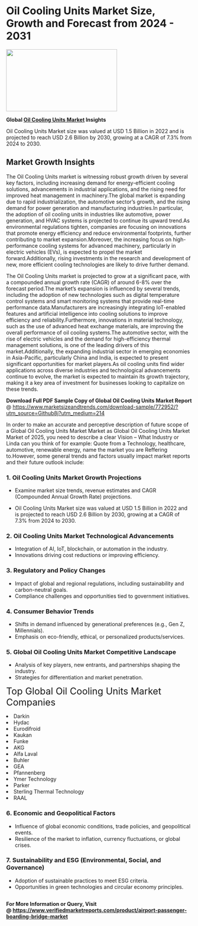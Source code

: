 <H1>Oil Cooling Units Market Size, Growth and Forecast from 2024 - 2031</H1><img class="aligncenter size-medium wp-image-584254" src="https://thirdeyenews.in/wp-content/uploads/2024/09/Global-Market-Research-300x168.jpeg" alt="" width="300" height="168" /><p><strong>Global&nbsp;<a href="https://www.marketsizeandtrends.com/download-sample/772952/?utm_source=Github8j?utm_medium=214">Oil Cooling Units Market</a> Insights</strong></p><p>Oil Cooling Units Market size was valued at USD 1.5 Billion in 2022 and is projected to reach USD 2.6 Billion by 2030, growing at a CAGR of 7.3% from 2024 to 2030.</p><p><h2>Market Growth Insights</h2> <p>The Oil Cooling Units market is witnessing robust growth driven by several key factors, including increasing demand for energy-efficient cooling solutions, advancements in industrial applications, and the rising need for improved heat management in machinery.The global market is expanding due to rapid industrialization, the automotive sector’s growth, and the rising demand for power generation and manufacturing industries.In particular, the adoption of oil cooling units in industries like automotive, power generation, and HVAC systems is projected to continue its upward trend.As environmental regulations tighten, companies are focusing on innovations that promote energy efficiency and reduce environmental footprints, further contributing to market expansion.Moreover, the increasing focus on high-performance cooling systems for advanced machinery, particularly in electric vehicles (EVs), is expected to propel the market forward.Additionally, rising investments in the research and development of new, more efficient cooling technologies are likely to drive further demand.</p> <p>The Oil Cooling Units market is projected to grow at a significant pace, with a compounded annual growth rate (CAGR) of around 6-8% over the forecast period.The market’s expansion is influenced by several trends, including the adoption of new technologies such as digital temperature control systems and smart monitoring systems that provide real-time performance data.Manufacturers are increasingly integrating IoT-enabled features and artificial intelligence into cooling solutions to improve efficiency and reliability.Furthermore, innovations in material technology, such as the use of advanced heat exchange materials, are improving the overall performance of oil cooling systems.The automotive sector, with the rise of electric vehicles and the demand for high-efficiency thermal management solutions, is one of the leading drivers of this market.Additionally, the expanding industrial sector in emerging economies in Asia-Pacific, particularly China and India, is expected to present significant opportunities for market players.As oil cooling units find wider applications across diverse industries and technological advancements continue to evolve, the market is expected to maintain its growth trajectory, making it a key area of investment for businesses looking to capitalize on these trends.</p> <p><span class=""><strong>Download Full PDF Sample Copy of Global Oil Cooling Units Market Report</strong> @ <a href="https://www.marketsizeandtrends.com/download-sample/772952/?utm_source=Github8j?utm_medium=214" target="_blank">https://www.marketsizeandtrends.com/download-sample/772952/?utm_source=Github8j?utm_medium=214</a></span></p><p>In order to make an accurate and perceptive description of future scope of a Global&nbsp;Oil Cooling Units Market Market as Global&nbsp;Oil Cooling Units Market Market of 2025, you need to describe a clear Vision &ndash; What Industry or Linda can you think of for example: Quote from a Technology, healthcare, automotive, renewable energy, name the market you are Reffering to.However, some general trends and factors usually impact market reports and their future outlook include:</p><h3>1.&nbsp;<strong>Oil Cooling Units Market Growth Projections</strong></h3><ul><li>Examine market size trends, revenue estimates and CAGR (Compounded Annual Growth Rate) projections.</li><li><p>Oil Cooling Units Market size was valued at USD 1.5 Billion in 2022 and is projected to reach USD 2.6 Billion by 2030, growing at a CAGR of 7.3% from 2024 to 2030.</p></li></ul><h3>2.&nbsp;<strong>Oil Cooling Units Market Technological Advancements</strong></h3><ul><li>Integration of AI, IoT, blockchain, or automation in the industry.</li><li>Innovations driving cost reductions or improving efficiency.</li></ul><h3>3.&nbsp;<strong>Regulatory and Policy Changes</strong></h3><ul><li>Impact of global and regional regulations, including sustainability and carbon-neutral goals.</li><li>Compliance challenges and opportunities tied to government initiatives.</li></ul><h3>4.&nbsp;<strong>Consumer Behavior Trends</strong></h3><ul><li>Shifts in demand influenced by generational preferences (e.g., Gen Z, Millennials).</li><li>Emphasis on eco-friendly, ethical, or personalized products/services.</li></ul><h3>5.&nbsp;<strong>Global Oil Cooling Units Market Competitive Landscape</strong></h3><ul><li>Analysis of key players, new entrants, and partnerships shaping the industry.</li><li>Strategies for differentiation and market penetration.</li></ul><p data-pm-slice="1 1 []"><span style="color: inherit; font-family: inherit; font-size: 25px;">Top Global Oil Cooling Units Market Companies</span></p><div class="" data-test-id=""><p><li>Darkin</li><li> Hydac</li><li> Eurodifroid</li><li> Kaukan</li><li> Funke</li><li> AKG</li><li> Alfa Laval</li><li> Buhler</li><li> GEA</li><li> Pfannenberg</li><li> Ymer Technology</li><li> Parker</li><li> Sterling Thermal Technology</li><li> RAAL</li></p></div><h3>6.&nbsp;<strong>Economic and Geopolitical Factors</strong></h3><ul><li>Influence of global economic conditions, trade policies, and geopolitical events.</li><li>Resilience of the market to inflation, currency fluctuations, or global crises.</li></ul><h3>7.&nbsp;<strong>Sustainability and ESG (Environmental, Social, and Governance)</strong></h3><ul><li>Adoption of sustainable practices to meet ESG criteria.</li><li>Opportunities in green technologies and circular economy principles.</li></ul><h2><strong style="font-size: 14px;">For More Information or Query, Visit @&nbsp;</strong><a style="background-color: #ffffff; font-size: 14px;" href="https://www.marketsizeandtrends.com/report/oil-cooling-units-market/" target="_blank">https://www.verifiedmarketreports.com/product/airport-passenger-boarding-bridge-market</a></h2>